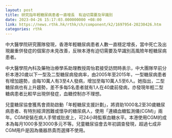 ```yaml
---
layout: post
title: 研究指年輕糖尿病患者一直增長　有迫切需要及早識別
date: 2023-04-26 15:17:03.000000000 +08:00
link: https://news.rthk.hk/rthk/ch/component/k2/1697954-20230426.htm
categories: rthk
---
```


中大醫學院研究團隊發現，香港年輕糖尿病患者人數一直穩定增長，當中死亡及出現嚴重併發症的個案亦未見改善，反映本港有迫切需要及早識別高風險年輕糖尿病患者。

中大醫學院內科及藥物治療學系助理教授周怡君接受訪問時表示，中大團隊早前分析本港20歲以下一型及二型糖尿病發病率，由2005年至2015年，一型糖尿病患者有增加趨勢，由每10萬人有3至4人發病，增加至每10萬人5至6人。她指出，二型糖尿病也有上升趨勢，差不多每5名患者就有1人在40歲前發病，亦發現年輕二型糖病患者比較早出現併發症，血糖控制亦不理想。

兒童糖尿協會獲馬會資助啟動「年輕糖尿支援計劃」，將資助1000名2至30歲糖尿病患者、有特別經濟困難或懷孕的糖尿病人，使用「連續血糖監測儀(CGM)」兩年。CGM安裝在病人手臂或肚皮上，可24小時監察血糖水平。本港使用CGM的成本為每月1000多至3000多元不等。兒童糖尿協會去年初調查發現，超過七成非CGM用戶是因為儀器昂貴而選擇不使用。
